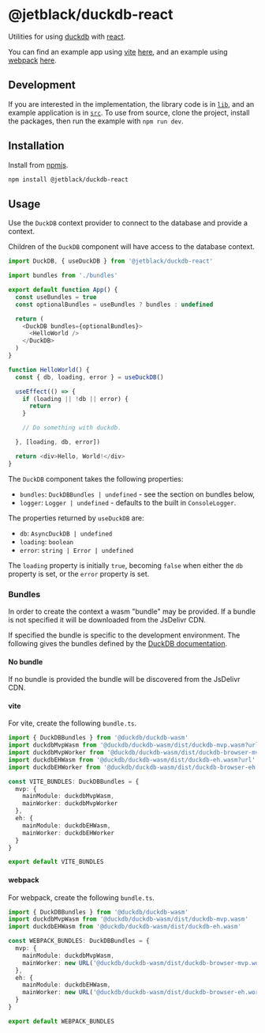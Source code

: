 # @jetblack/duckdb-react

Utilities for using [duckdb](https://duckdb.org/) with [react](https://react.dev/).

You can find an example app using [vite](https://vitejs.dev/) [here](https://github.com/rob-blackbourn/demo-duckdb-react-vite),
and an example using [webpack](https://webpack.js.org/) [here](https://github.com/rob-blackbourn/demo-duckdb-react-webpack).

## Development

If you are interested in the implementation, the library code is in [`lib`](./lib),
and an example application is in [`src`](./src). To use from source, clone the
project, install the packages, then run the example with `npm run dev`.

## Installation

Install from [npmjs](https://www.npmjs.com/package/@jetblack/duckdb-react).

```bash
npm install @jetblack/duckdb-react
```

## Usage

Use the `DuckDB` context provider to connect to the database and provide a
context.

Children of the `DuckDB` component will have access to the database context.

```typescript
import DuckDB, { useDuckDB } from '@jetblack/duckdb-react'

import bundles from './bundles'

export default function App() {
  const useBundles = true
  const optionalBundles = useBundles ? bundles : undefined

  return (
    <DuckDB bundles={optionalBundles}>
      <HelloWorld />
    </DuckDB>
  )
}

function HelloWorld() {
  const { db, loading, error } = useDuckDB()

  useEffect(() => {
    if (loading || !db || error) {
      return
    }

    // Do something with duckdb.

  }, [loading, db, error])

  return <div>Hello, World!</div>
}

```

The `DuckDB` component takes the following properties:

* `bundles`: `DuckDBBundles | undefined` - see the section on bundles below,
* `logger`: `Logger | undefined` - defaults to the built in `ConsoleLogger`.

The properties returned by `useDuckDB` are:

* `db`: `AsyncDuckDB | undefined`
* `loading`: `boolean`
* `error`: `string | Error | undefined`

The `loading` property is initially `true`, becoming `false` when either
the `db` property is set, or the `error` property is set.

### Bundles

In order to create the context a wasm "bundle" may be provided. If a bundle is
not specified it will be downloaded from the JsDelivr CDN.

If specified the bundle is specific to the development environment. The following
gives the bundles defined by the [DuckDB documentation](https://duckdb.org/docs/api/wasm/instantiation).

#### No bundle

If no bundle is provided the bundle will be discovered from the JsDelivr CDN.

#### vite

For vite, create the following `bundle.ts`.

```typescript bundle.ts
import { DuckDBBundles } from '@duckdb/duckdb-wasm'
import duckdbMvpWasm from '@duckdb/duckdb-wasm/dist/duckdb-mvp.wasm?url'
import duckdbMvpWorker from '@duckdb/duckdb-wasm/dist/duckdb-browser-mvp.worker.js?url'
import duckdbEHWasm from '@duckdb/duckdb-wasm/dist/duckdb-eh.wasm?url'
import duckdbEHWorker from '@duckdb/duckdb-wasm/dist/duckdb-browser-eh.worker.js?url'

const VITE_BUNDLES: DuckDBBundles = {
  mvp: {
    mainModule: duckdbMvpWasm,
    mainWorker: duckdbMvpWorker
  },
  eh: {
    mainModule: duckdbEHWasm,
    mainWorker: duckdbEHWorker
  }
}

export default VITE_BUNDLES
```

#### webpack

For webpack, create the following `bundle.ts`.

```typescript bundle.js
import { DuckDBBundles } from '@duckdb/duckdb-wasm'
import duckdbMvpWasm from '@duckdb/duckdb-wasm/dist/duckdb-mvp.wasm'
import duckdbEHWasm from '@duckdb/duckdb-wasm/dist/duckdb-eh.wasm'

const WEBPACK_BUNDLES: DuckDBBundles = {
  mvp: {
    mainModule: duckdbMvpWasm,
    mainWorker: new URL('@duckdb/duckdb-wasm/dist/duckdb-browser-mvp.worker.js', import.meta.url).toString(),
  },
  eh: {
    mainModule: duckdbEHWasm,
    mainWorker: new URL('@duckdb/duckdb-wasm/dist/duckdb-browser-eh.worker.js', import.meta.url).toString(),
  }
}

export default WEBPACK_BUNDLES
```

